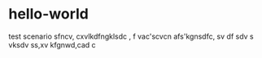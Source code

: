 # hello-world
test scenario
sfncv, cxvlkdfngklsdc ,  f
vac'scvcn afs'kgnsdfc, sv
df
sdv s
vksdv ss,xv 
kfgnwd,cad c
